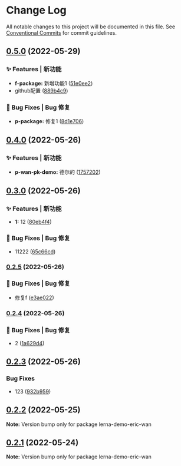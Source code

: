 # Change Log

All notable changes to this project will be documented in this file.
See [Conventional Commits](https://conventionalcommits.org) for commit guidelines.

## [0.5.0](https://github.com/GOGOGOSIR/lerna-demo/compare/v0.4.0...v0.5.0) (2022-05-29)


### ✨ Features | 新功能

* **f-package:** 新增功能1 ([51e0ee2](https://github.com/GOGOGOSIR/lerna-demo/commit/51e0ee26882d38fc8e25649212163314f5a7d6fb))
* github配置 ([889b4c9](https://github.com/GOGOGOSIR/lerna-demo/commit/889b4c9a94d9e8b629001fc4c0207930b9c636dd))


### 🐛 Bug Fixes | Bug 修复

* **p-package:** 修复1 ([8d1e706](https://github.com/GOGOGOSIR/lerna-demo/commit/8d1e706c41a3da4088c33e3c1cfe3d6d8202045b))



## [0.4.0](https://github.com/GOGOGOSIR/lerna-demo/compare/v0.3.0...v0.4.0) (2022-05-26)


### ✨ Features | 新功能

* **p-wan-pk-demo:** 德尔的 ([1757202](https://github.com/GOGOGOSIR/lerna-demo/commit/1757202613c847ed2152a70e18b78cb174b52c6d))



## [0.3.0](https://github.com/GOGOGOSIR/lerna-demo/compare/v0.2.5...v0.3.0) (2022-05-26)


### ✨ Features | 新功能

* **1:** 12 ([80eb4f4](https://github.com/GOGOGOSIR/lerna-demo/commit/80eb4f41140a15f35f61759cbf79653a258ba9e7))


### 🐛 Bug Fixes | Bug 修复

* 11222 ([65c66cd](https://github.com/GOGOGOSIR/lerna-demo/commit/65c66cdf8388c0419df620e280afd51b25979e1b))



### [0.2.5](https://github.com/GOGOGOSIR/lerna-demo/compare/v0.2.4...v0.2.5) (2022-05-26)


### 🐛 Bug Fixes | Bug 修复

* 修复f ([e3ae022](https://github.com/GOGOGOSIR/lerna-demo/commit/e3ae0229ca3c8c74e8e2182dc12b727015da790f))



### [0.2.4](https://github.com/GOGOGOSIR/lerna-demo/compare/v0.2.3...v0.2.4) (2022-05-26)


### 🐛 Bug Fixes | Bug 修复

* 2 ([1a629d4](https://github.com/GOGOGOSIR/lerna-demo/commit/1a629d4f08e3ba609e218af19c5ec082d9c06cb9))



## [0.2.3](https://github.com/GOGOGOSIR/lerna-demo/compare/v0.2.2...v0.2.3) (2022-05-26)


### Bug Fixes

* 123 ([932b959](https://github.com/GOGOGOSIR/lerna-demo/commit/932b959996daa290216cc655d02fbc2ba20f4441))





## [0.2.2](https://github.com/GOGOGOSIR/lerna-demo/compare/v0.2.1...v0.2.2) (2022-05-25)

**Note:** Version bump only for package lerna-demo-eric-wan





## [0.2.1](https://github.com/GOGOGOSIR/lerna-demo/compare/v0.2.0...v0.2.1) (2022-05-24)

**Note:** Version bump only for package lerna-demo-eric-wan
